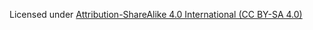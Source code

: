 Licensed under [Attribution-ShareAlike 4.0 International (CC BY-SA 4.0)](http://creativecommons.org/licenses/by-sa/4.0/)
